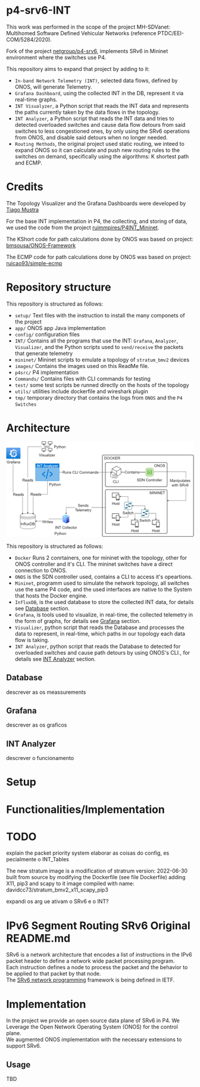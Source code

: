 # p4-srv6-INT
This work was performed in the scope of the project MH-SDVanet: Multihomed Software Defined Vehicular Networks (reference PTDC/EEI-COM/5284/2020).<br/>


Fork of the project [netgroup/p4-srv6](https://github.com/netgroup/p4-srv6), implements SRv6 in Mininet environment where the switches use P4.

This repository aims to expand that project by adding to it: <br/>
 * `In-band Network Telemetry (INT)`, selected data flows, defined by ONOS, will generate Telemetry. <br/>
 * `Grafana Dashboard`, using the collected INT in the DB, represent it via real-time graphs. <br/>
 * `INT Visualyzer`, a Python script that reads the INT data and represents the paths currently taken by the data flows in the topology. <br/>
 * `INT Analyzer`, a Python script that reads the INT data and tries to detected overloaded switches and cause data flow detours from said switches to less congestioned ones, by only using the SRv6 operations from ONOS, and disable said detours when no longer needed. <br/>
 * `Routing Methods`, the original project used static routing, we inteed to expand ONOS so it can calculate and push new routing rules to the switches on demand, specifically using the algorithms: K shortest path and ECMP. 


# Credits<br/>

The Topology Visualizer and the Grafana Dashboards were developed by [Tiago Mustra](https://github.com/TiagoMustra)

For the base INT implementation in P4, the collecting, and storing of data, we used the code from the project [ruimmpires/P4INT_Mininet](https://github.com/ruimmpires/P4INT_Mininet).

The KShort code for path calculations done by ONOS was based on project: [bmsousa/ONOS-Framework](https://github.com/bmsousa/ONOS-Framework)

The ECMP code for path calculations done by ONOS was based on project: [ruicao93/simple-ecmp](https://github.com/ruicao93/simple-ecmp/tree/master)


# Repository structure
This repository is structured as follows: <br/>
 * `setup/` Text files with the instruction to install the many componets of the project <br/>
 * `app/` ONOS app Java implementation <br/>
 * `config/` configuration files <br/>
 * `INT/` Contains all the programs that use the INT: `Grafana`, `Analyzer`, `Visualizer`, and the Python scripts used to `send/receive` the packets that generate telemetry <br/>
 * `mininet/` Mininet scripts to emulate a topology of `stratum_bmv2` devices <br/>
 * `images/` Contains the images used on this ReadMe file. <br/>
 * `p4src/` P4 implementation <br/>
  * `Commands/` Contains files with CLI commands for testing <br/>
 * `test/` some test scripts be runned directly on the hosts of the topology <br/>
 * `utils/` utilities include dockerfile and wireshark plugin <br/>
 * `tmp/` temporary directory that contains the logs from `ONOS` and the `P4 Switches`<br/>

# Architecture

![Architecture](./images/Project_Architecture.drawio.png "Architecture")

This repository is structured as follows: <br/>
 * `Docker` Runs 2 conrtainers, one for mininet with the topology, other for ONOS controller and it's CLI. The mininet switches have a direct connection to ONOS. <br/>
 * `ONOS` is the SDN controller used, contains a CLI to access it's opeartions. <br/>
 * `Mininet`, programm used to simulate the network topology, all switches use the same P4 code, and the used interfaces are native to the System that hosts the Docker engine. <br/>
 * `InfluxDB`, is the used database to store the collected INT data, for details see [Database](#Database) section. <br/>
 * `Grafana`, is tools used to visualize, in real-time, the collected telemetry in the form of graphs, for details see [Grafana](#Grafana) section. <br/>
 * `Visualizer`, python script that reads the Database and processes the data to represent, in real-time, which paths in our topology each data flow is taking. <br/>
 * `INT Analyzer`, python script that reads the Database to detected for overloaded switches and cause path detours by using ONOS's CLI., for details see [INT Analyzer](#INT-Analyzer) section. <br/>


## Database
descrever as os meassurements

## Grafana
descrever as os graficos

## INT Analyzer
descrever o funcionamento

# Setup

# Functionalities/Implementation


# TODO
explain the packet priority system
elaborar as coisas do config, es pecialmente o INT_Tables

The new stratum image is a modification of stratrum version: 2022-06-30
built from source by modifying the Dockerfile (see file Dockerfile) adding X11, pip3 and scapy to it
image compiled with name:
davidcc73/stratum_bmv2_x11_scapy_pip3

expandi os arg ue ativam o SRv6 e o INT?





# IPv6 Segment Routing SRv6  Original README.md<br/>
SRv6 is a network architecture that encodes a list of instructions in the IPv6 packet header to define a network wide packet processing program. <br/>
Each instruction defines a node to process the packet and the behavior to be applied to that packet by that node.<br/>
The [SRv6 network programming](https://tools.ietf.org/html/draft-ietf-spring-srv6-network-programming-24) framework is being defined in IETF.<br/>

# Implementation
In the project we provide an open source data plane of SRv6 in P4. We Leverage the Open Network Operating System (ONOS) for the control plane. <br/>
We augmented ONOS implementation with the necessary extensions to support SRv6. <br/>





## Usage 
TBD 
<!--
In the section we show the steps needed to run the SRv6 micro SID demo, starting from the downloaded VM. <br/>

The demo runs on a mininet topology made up of fourteen P4 enabled switches (based on [bmv2](https://github.com/p4lang/behavioral-model) P4 software implementation) and two hosts that represent Site A and Site B. For this demo we rely on static routing for simplicity. <br/>
The Onos controller is used to configure the P4 software switches with the various table entries, e.g. SRv6 Micro SID routes, L2 forwarding entries, etc. <br/>

## DEMO commands
To ease the execution of the commands needed to setup the required software, we make use of the Makefile prepared by the ONF for their [P4 tutorial](https://github.com/opennetworkinglab/ngsdn-tutorial). <br/>

```
| Make command        | Description                                            | <br/>
|---------------------|------------------------------------------------------- | <br/>
| `make start`        | Runs ONOS and Mininet containers                       | <br/>
| `make onos-cli`     | Access the ONOS command line interface (CLI)           | <br/>
| `make app-build`    | Builds the tutorial app and pipeconf                   | <br/>
| `make app-reload`   | Load the app in ONOS                                   | <br/>
| `make mn-cli`       | Access the Mininet CLI                                 | <br/>
| `make netcfg`       | Pushes netcfg.json file (network config) to ONOS       | <br/>
| `make stop`         | Resets the tutorial environment                        | <br/>
 ```
 
## Detailed DEMO description

### 1. Start ONOS
In a terminal window, start the ONOS main process by running and connect to the logs: <br/>
```bash <br/>
$> make start <br/>
$> make onos-log <br/>
``` 
### 2. Build and load the application 
An application is provided to ONOS as an executable in .oar format. To build the source code contained in `app/` issue the following command: <br/>
```bash <br/>
$> make app-build <br/>
``` 
This will create the `srv6-uSID-1.0-SNAPSHOT.oar` application binary in the `app/target/` folder. <br/>
Moreover, it will compile the p4 code contained in `p4src` creating two output files: <br/>
- `bmv2.json` is the JSON description of the dataplane programmed in P4; <br/>
- `p4info.txt` contains the information about the southbound interface used by the controller to program the switches. <br/>
These two files are symlinked inside the `app/src/main/resources/` folder and used to build the application. <br/>
After the creation of the binary, we have to load it inside ONOS: <br/>

```bash
$> make app-reload <br/>
```
The app should now be registered in ONOS. <br/>

### 3. Push the network configuration to ONOS
ONOS gets its global network view thanks to a JSON configuration file in which it is possible to encode several information about the switch configuration. <br/>
This file is parsed at runtime by the application and it is needed to configure, e.g. the MAC addresses, SID and uSID addresses assigned to each P4 switch. <br/>
Let's push it to ONOS by prompting the following command: <br/>
```bash <br/>
$> make netcfg 
```
Now ONOS knows how to connect to the switches set up in mininet. <br/>

### 4. Insert the SRv6 micro SID routing directives
In a new window open the ONOS CLI with the following command: <br/>
```bash <br/>
$> make onos-cli <br/>
```
For the purpose of this DEMO, we statically configured the IPv6 routes of each router inside the `config/routing_tables.txt` file consisting of a list of `route-insert` commands. Also the uA Instructions are contained in the `config/ua-config.txt` in the form of a list of `uA-insert` commands. Configure them inside the switches by sourcing this file inside the CLI: <br/>
```bash 
onos-cli> source /config/routing_tables.txt
onos-cli> source /config/ua_config.txt
```
Then, we can insert the uSID routing directive to the the two end routers, one for the path H1 ===> H2 and one for the reverse path H2 ===> H1: <br/>

```bash <br/>
onos-cli> srv6-insert device:r1 fcbb:bb00:8:7:2:fd00:: 2001:1:2::1 <br/>
onos-cli> srv6-insert device:r2 fcbb:bb00:7:8:1:fd00:: 2001:1:1::1 <br/>
```
Essentially, these commands specify to the end routers (R1 and R2) to insert an SRv6 header with a list of SIDs. The first represents the list of uSID that the packet must traverse while the last is the IPv6 address of the host the packet is destined to.  <br/>
### 6. Test
Test the communication between the two hosts with ping inside mininet. <br/>
```bash <br/>
$> make mn-cli <br/>
mininet> h2 ping h1 <br/>
mininet> h1 ping h2 <br/>
```
The first pings will not work since the switch will not know how to reach the host at L2 layer. After learning on both paths it will work. <br/>
It is also possible to have a graphical representation of the running topology thanks to the ONOS web UI. Type in a browser `localhost:8181/onos/ui` and enter as user `onos` with password `rocks`. It will display the graphical representation of the topology. <br/>
Now, let's make some faster pings: 
```bash 
mininet> h1 ping h2 -i 0.1 
``` 
Then, return to the UI and press <br/>
* `h` to show the hosts <br/>
* `l` to display the nodes labels <br/>
* `a` a few times until it displays link utilization in packets per second <br/>
-->
